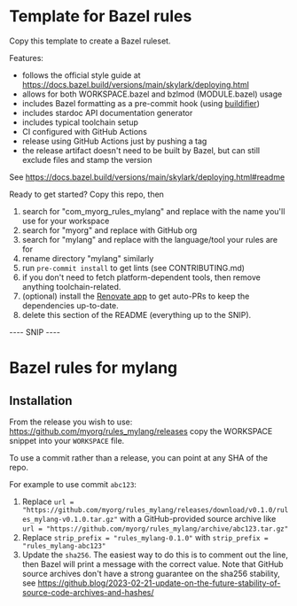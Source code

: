 # Template for Bazel rules

Copy this template to create a Bazel ruleset.

Features:

- follows the official style guide at https://docs.bazel.build/versions/main/skylark/deploying.html
- allows for both WORKSPACE.bazel and bzlmod (MODULE.bazel) usage
- includes Bazel formatting as a pre-commit hook (using [buildifier])
- includes stardoc API documentation generator
- includes typical toolchain setup
- CI configured with GitHub Actions
- release using GitHub Actions just by pushing a tag
- the release artifact doesn't need to be built by Bazel, but can still exclude files and stamp the version

See https://docs.bazel.build/versions/main/skylark/deploying.html#readme

[buildifier]: https://github.com/bazelbuild/buildtools/tree/master/buildifier#readme

Ready to get started? Copy this repo, then

1. search for "com_myorg_rules_mylang" and replace with the name you'll use for your workspace
1. search for "myorg" and replace with GitHub org
1. search for "mylang" and replace with the language/tool your rules are for
1. rename directory "mylang" similarly
1. run `pre-commit install` to get lints (see CONTRIBUTING.md)
1. if you don't need to fetch platform-dependent tools, then remove anything toolchain-related.
1. (optional) install the [Renovate app](https://github.com/apps/renovate) to get auto-PRs to keep the dependencies up-to-date.
1. delete this section of the README (everything up to the SNIP).

---- SNIP ----

# Bazel rules for mylang

## Installation

From the release you wish to use:
<https://github.com/myorg/rules_mylang/releases>
copy the WORKSPACE snippet into your `WORKSPACE` file.

To use a commit rather than a release, you can point at any SHA of the repo.

For example to use commit `abc123`:

1. Replace `url = "https://github.com/myorg/rules_mylang/releases/download/v0.1.0/rules_mylang-v0.1.0.tar.gz"` with a GitHub-provided source archive like `url = "https://github.com/myorg/rules_mylang/archive/abc123.tar.gz"`
1. Replace `strip_prefix = "rules_mylang-0.1.0"` with `strip_prefix = "rules_mylang-abc123"`
1. Update the `sha256`. The easiest way to do this is to comment out the line, then Bazel will
   print a message with the correct value. Note that GitHub source archives don't have a strong
   guarantee on the sha256 stability, see
   <https://github.blog/2023-02-21-update-on-the-future-stability-of-source-code-archives-and-hashes/>
